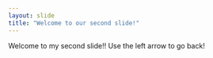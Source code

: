 ```yaml
---
layout: slide
title: "Welcome to our second slide!"
---
```

Welcome to my second slide!!
Use the left arrow to go back!
